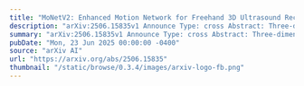 ```yaml
---
title: "MoNetV2: Enhanced Motion Network for Freehand 3D Ultrasound Reconstruction"
description: "arXiv:2506.15835v1 Announce Type: cross Abstract: Three-dimensional (3D) ultrasound (US) aims to provide sonographers with the spatial relationships of anatomical structures, playing a crucial role in clinical diagnosis. Recently, deep-learning-based freehand 3D US has made significant advancements. It reconstructs volumes by estimating transformations between images without external tracking. However, image-only reconstruction poses difficulties in reducing cumulative drift and further improving reconstruction accuracy, particularly in scenarios involving complex motion trajectories. In this context, we propose an enhanced motion network (MoNetV2) to enhance the accuracy and generalizability of reconstruction under diverse scanning velocities and tactics. First, we propose a sensor-based temporal and multi-branch structure that fuses image and motion information from a velocity perspective to improve image-only reconstruction accuracy. Second, we devise an online multi-level consistency constraint that exploits the inherent consistency of scans to handle various scanning velocities and tactics. This constraint exploits both scan-level velocity consistency, path-level appearance consistency, and patch-level motion consistency to supervise inter-frame transformation estimation. Third, we distill an online multi-modal self-supervised strategy that leverages the correlation between network estimation and motion information to further reduce cumulative errors. Extensive experiments clearly demonstrate that MoNetV2 surpasses existing methods in both reconstruction quality and generalizability performance across three large datasets."
summary: "arXiv:2506.15835v1 Announce Type: cross Abstract: Three-dimensional (3D) ultrasound (US) aims to provide sonographers with the spatial relationships of anatomical structures, playing a crucial role in clinical diagnosis. Recently, deep-learning-based freehand 3D US has made significant advancements. It reconstructs volumes by estimating transformations between images without external tracking. However, image-only reconstruction poses difficulties in reducing cumulative drift and further improving reconstruction accuracy, particularly in scenarios involving complex motion trajectories. In this context, we propose an enhanced motion network (MoNetV2) to enhance the accuracy and generalizability of reconstruction under diverse scanning velocities and tactics. First, we propose a sensor-based temporal and multi-branch structure that fuses image and motion information from a velocity perspective to improve image-only reconstruction accuracy. Second, we devise an online multi-level consistency constraint that exploits the inherent consistency of scans to handle various scanning velocities and tactics. This constraint exploits both scan-level velocity consistency, path-level appearance consistency, and patch-level motion consistency to supervise inter-frame transformation estimation. Third, we distill an online multi-modal self-supervised strategy that leverages the correlation between network estimation and motion information to further reduce cumulative errors. Extensive experiments clearly demonstrate that MoNetV2 surpasses existing methods in both reconstruction quality and generalizability performance across three large datasets."
pubDate: "Mon, 23 Jun 2025 00:00:00 -0400"
source: "arXiv AI"
url: "https://arxiv.org/abs/2506.15835"
thumbnail: "/static/browse/0.3.4/images/arxiv-logo-fb.png"
---
```


